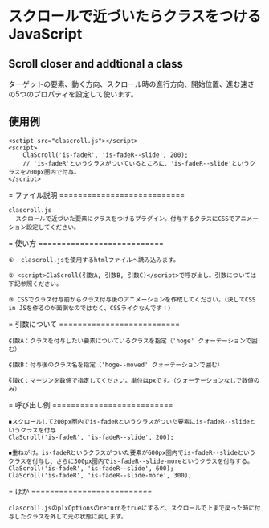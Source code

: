 # スクロールで近づいたらクラスをつけるJavaScript
## Scroll closer and addtional a class

ターゲットの要素、動く方向、スクロール時の進行方向、開始位置、進む速さ
の5つのプロパティを設定して使います。

## 使用例
```
<sctipt src="clascroll.js"></script>
<script>
	ClaScroll('is-fadeR', 'is-fadeR--slide', 200);
	// 'is-fadeR'というクラスがついているところに、'is-fadeR--slide'というクラスを200px圏内で付与。
</script>

```



= ファイル説明 ===========================

	clascroll.js
	- スクロールで近づいた要素にクラスをつけるプラグイン。付与するクラスにCSSでアニメーション設定してください。



= 使い方 ===========================

	①  clascroll.jsを使用するhtmlファイルへ読み込みます。

	② <script>ClaScroll(引数A, 引数B, 引数C)</script>で呼び出し。引数については下記参照ください。

	③ CSSでクラス付与前からクラス付与後のアニメーションを作成してください。（決してCSS in JSを作るのが面倒なのではなく、CSSライクなんです！）



= 引数について ==========================

	引数A：クラスを付与したい要素についているクラスを指定（'hoge' クォーテーションで囲む）

	引数B：付与後のクラス名を指定（'hoge--moved' クォーテーションで囲む）

	引数C：マージンを数値で指定してください。単位はpxです。（クォーテーションなしで数値のみ）



= 呼び出し例 ==========================

	◾️スクロールして200px圏内でis-fadeRというクラスがついた要素にis-fadeR--slideというクラスを付与
	ClaScroll('is-fadeR', 'is-fadeR--slide', 200);

	◾️重ねがけ。is-fadeRというクラスがついた要素が600px圏内でis-fadeR--slideというクラスを付与し、さらに300px圏内でis-fadeR--slide-moreというクラスを付与する。
	ClaScroll('is-fadeR', 'is-fadeR--slide', 600);
	ClaScroll('is-fadeR', 'is-fadeR--slide-more', 300);


= ほか ==========================

	clascroll.jsのplxOptionsのreturnをtrueにすると、スクロールで上まで戻った時に付与したクラスを外して元の状態に戻します。
